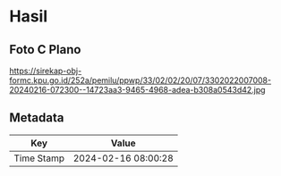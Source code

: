 # Hasil

## Foto C Plano

https://sirekap-obj-formc.kpu.go.id/252a/pemilu/ppwp/33/02/02/20/07/3302022007008-20240216-072300--14723aa3-9465-4968-adea-b308a0543d42.jpg


## Metadata

| Key        | Value               |
| ---------- | ------------------- |
| Time Stamp | 2024-02-16 08:00:28 |



